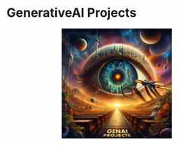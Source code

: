 # GenerativeAI Projects  

<p align="center">
  <img src="https://github.com/AIWalaBro/GenAI_Projects/blob/main/genai3.jpeg" width=50% height=50%>
</p>

